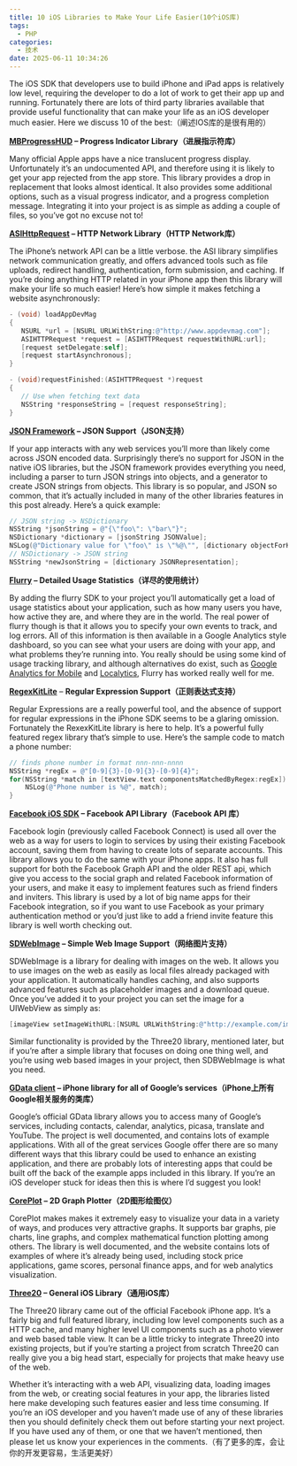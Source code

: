 ```yaml
---
title: 10 iOS Libraries to Make Your Life Easier(10个iOS库)
tags:
  - PHP
categories:
  - 技术
date: 2025-06-11 10:34:26
---
```


The iOS SDK that developers use to build iPhone and iPad apps is relatively low level, requiring the developer to do a lot of work to get their app up and running. Fortunately there are lots of third party libraries available that provide useful functionality that can make your life as an iOS developer much easier. Here we discuss 10 of the best:（阐述IOS库的是很有用的）

**[MBProgressHUD](https://github.com/jdg/MBProgressHUD) – Progress Indicator Library（进展指示符库）**

Many official Apple apps have a nice translucent progress display. Unfortunately it’s an undocumented API, and therefore using it is likely to get your app rejected from the app store. This library provides a drop in replacement that looks almost identical. It also provides some additional options, such as a visual progress indicator, and a progress completion message. Integrating it into your project is as simple as adding a couple of files, so you’ve got no excuse not to!

**[ASIHttpRequest](http://allseeing-i.com/ASIHTTPRequest/) – HTTP Network Library（HTTP Network库）**

The iPhone’s network API can be a little verbose. the ASI library simplifies network communication greatly, and offers advanced tools such as file uploads, redirect handling, authentication, form submission, and caching. If you’re doing anything HTTP related in your iPhone app then this library will make your life so much easier! Here’s how simple it makes fetching a website asynchronously:

```objectivec
- (void) loadAppDevMag
{
   NSURL *url = [NSURL URLWithString:@"http://www.appdevmag.com"];
   ASIHTTPRequest *request = [ASIHTTPRequest requestWithURL:url];
   [request setDelegate:self];
   [request startAsynchronous];
}

- (void)requestFinished:(ASIHTTPRequest *)request
{
   // Use when fetching text data
   NSString *responseString = [request responseString];
}
```

**[JSON Framework](https://stig.github.com/json-framework/) – JSON Support（JSON支持）**

If your app interacts with any web services you’ll more than likely come across JSON encoded data. Surprisingly there’s no support for JSON in the native iOS libraries, but the JSON framework provides everything you need, including a parser to turn JSON strings into objects, and a generator to create JSON strings from objects. This library is so popular, and JSON so common, that it’s actually included in many of the other libraries features in this post already. Here’s a quick example:

```objectivec
// JSON string -> NSDictionary
NSString *jsonString = @"{\"foo\": \"bar\"}";
NSDictionary *dictionary = [jsonString JSONValue];
NSLog(@"Dictionary value for \"foo\" is \"%@\"", [dictionary objectForKey:@"foo"]);
// NSDictionary -> JSON string
NSString *newJsonString = [dictionary JSONRepresentation];
```

**[Flurry](http://www.flurry.com/product/analytics/index.html) – Detailed Usage Statistics（详尽的使用统计）**

By adding the flurry SDK to your project you’ll automatically get a load of usage statistics about your application, such as how many users you have, how active they are, and where they are in the world. The real power of flurry though is that it allows you to specify your own events to track, and log errors. All of this information is then available in a Google Analytics style dashboard, so you can see what your users are doing with your app, and what problems they’re running into. You really should be using some kind of usage tracking library, and although alternatives do exist, such as [Google Analytics for Mobile](https://code.google.com/mobile/analytics/download.html) and [Localytics](http://www.localytics.com/), Flurry has worked really well for me.

[**RegexKitLite**](http://regexkit.sourceforge.net/RegexKitLite/) – **Regular Expression Support（正则表达式支持）**

Regular Expressions are a really powerful tool, and the absence of support for regular expressions in the iPhone SDK seems to be a glaring omission. Fortunately the RexexKitLite library is here to help. It’s a powerful fully featured regex library that’s simple to use. Here’s the sample code to match a phone number:

```objectivec
// finds phone number in format nnn-nnn-nnnn
NSString *regEx = @"[0-9]{3}-[0-9]{3}-[0-9]{4}";
for(NSString *match in [textView.text componentsMatchedByRegex:regEx]) {
    NSLog(@"Phone number is %@", match);
}
```

**[Facebook iOS SDK](https://github.com/facebook/facebook-ios-sdk) – Facebook API Library（Facebook API 库）**

Facebook login (previously called Facebook Connect) is used all over the web as a way for users to login to services by using their existing Facebook account, saving them from having to create lots of separate accounts. This library allows you to do the same with your iPhone apps. It also has full support for both the Facebook Graph API and the older REST api, which give you access to the social graph and related Facebook information of your users, and make it easy to implement features such as friend finders and inviters. This library is used by a lot of big name apps for their Facebook integration, so if you want to use Facebook as your primary authentication method or you’d just like to add a friend invite feature this library is well worth checking out.

**[SDWebImage](https://github.com/rs/SDWebImage) – Simple Web Image Support（网络图片支持）**

SDWebImage is a library for dealing with images on the web. It allows you to use images on the web as easily as local files already packaged with your application. It automatically handles caching, and also supports advanced features such as placeholder images and a download queue. Once you’ve added it to your project you can set the image for a UIWebView as simply as:

```objectivec
[imageView setImageWithURL:[NSURL URLWithString:@"http://example.com/image.png"]];
```

Similar functionality is provided by the Three20 library, mentioned later, but if you’re after a simple library that focuses on doing one thing well, and you’re using web based images in your project, then SDBWebImage is what you need.

**[GData client](https://code.google.com/p/gdata-objectivec-client/) – iPhone library for all of Google’s services（iPhone上所有Google相关服务的类库）**

Google’s official GData library allows you to access many of Google’s services, including contacts, calendar, analytics, picasa, translate and YouTube. The project is well documented, and contains lots of example applications. With all of the great services Google offer there are so many different ways that this library could be used to enhance an existing application, and there are probably lots of interesting apps that could be built off the back of the example apps included in this library. If you’re an iOS developer stuck for ideas then this is where I’d suggest you look!

**[CorePlot](https://code.google.com/p/core-plot/) – 2D Graph Plotter（2D图形绘图仪）**

CorePlot makes makes it extremely easy to visualize your data in a variety of ways, and produces very attractive graphs. It supports bar graphs, pie charts, line graphs, and complex mathematical function plotting among others. The library is well documented, and the website contains lots of examples of where it’s already being used, including stock price applications, game scores, personal finance apps, and for web analytics visualization.

**[Three20](https://github.com/facebook/three20) – General iOS Library（通用iOS库）**

The Three20 library came out of the official Facebook iPhone app. It’s a fairly big and full featured library, including low level components such as a HTTP cache, and many higher level UI components such as a photo viewer and web based table view. It can be a little tricky to integrate Three20 into existing projects, but if you’re starting a project from scratch Three20 can really give you a big head start, especially for projects that make heavy use of the web.

Whether it’s interacting with a web API, visualizing data, loading images from the web, or creating social features in your app, the libraries listed here make developing such features easier and less time consuming. If you’re an iOS developer and you haven’t made use of any of these libraries then you should definitely check them out before starting your next project. If you have used any of them, or one that we haven’t mentioned, then please let us know your experiences in the comments.（有了更多的库，会让你的开发更容易，生活更美好）

